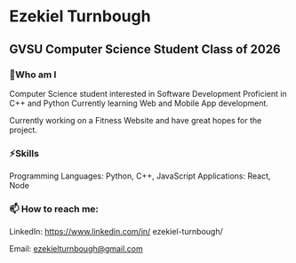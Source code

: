 # Ezekiel Turnbough
## GVSU Computer Science Student Class of 2026


### 🤔Who am I
 Computer Science student interested in Software Development
 Proficient in C++ and Python
 Currently learning Web and Mobile App development.
 
 Currently working on a Fitness Website and have great hopes for the project.

 ### ⚡Skills
 Programming Languages: Python, C++, JavaScript
 Applications: React, Node

### 📫 How to reach me:
LinkedIn: https://www.linkedin.com/in/
ezekiel-turnbough/

Email: ezekielturnbough@gmail.com